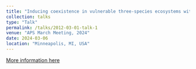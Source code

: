 ```yaml
---
title: "Inducing coexistence in vulnerable three-species ecosystems with cyclic competition"
collection: talks
type: "Talk"
permalink: /talks/2012-03-01-talk-1
venue: "APS March Meeting, 2024"
date: 2024-03-06
location: "Minneapolis, MI, USA"
---
```


[More information here](https://meetings.aps.org/Meeting/MAR24/Session/N55.8)
